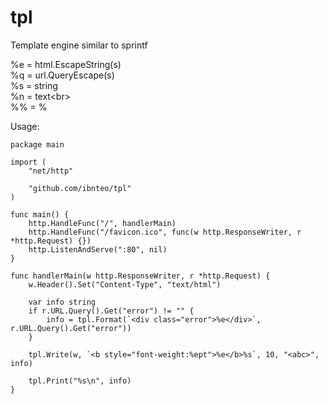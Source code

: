 # tpl

Template engine similar to sprintf

%e = html.EscapeString(s)  
%q = url.QueryEscape(s)  
%s = string  
%n = text\<br\>  
%% = %  

Usage:

	package main

	import (
		"net/http"

		"github.com/ibnteo/tpl"
	)

	func main() {
		http.HandleFunc("/", handlerMain)
		http.HandleFunc("/favicon.ico", func(w http.ResponseWriter, r *http.Request) {})
		http.ListenAndServe(":80", nil)
	}

	func handlerMain(w http.ResponseWriter, r *http.Request) {
		w.Header().Set("Content-Type", "text/html")

		var info string
		if r.URL.Query().Get("error") != "" {
			info = tpl.Format(`<div class="error">%e</div>`, r.URL.Query().Get("error"))
		}

		tpl.Write(w, `<b style="font-weight:%ept">%e</b>%s`, 10, "<abc>", info)

		tpl.Print("%s\n", info)
	}
